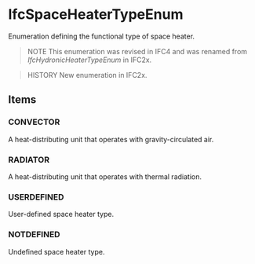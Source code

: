 # IfcSpaceHeaterTypeEnum

Enumeration defining the functional type of space heater.

> NOTE  This enumeration was revised in IFC4 and was renamed from _IfcHydronicHeaterTypeEnum_ in IFC2x.

> HISTORY  New enumeration in IFC2x.

## Items

### CONVECTOR
A heat-distributing unit that operates with gravity-circulated air.

### RADIATOR
A heat-distributing unit that operates with thermal radiation.

### USERDEFINED
User-defined space heater type.

### NOTDEFINED
Undefined space heater type.

